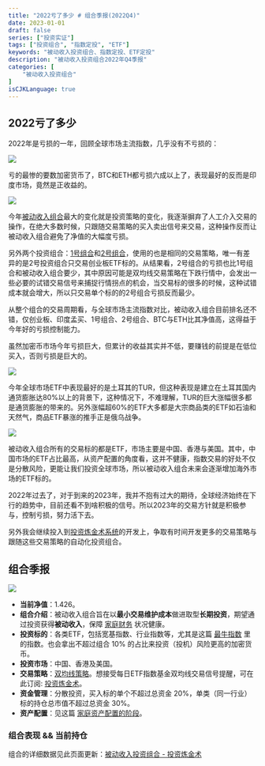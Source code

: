 ```yaml
---
title: "2022亏了多少 # 组合季报(2022Q4)"
date: 2023-01-01
draft: false
series: ["投资实证"]
tags: ["投资组合", "指数定投", "ETF"]
keywords: "被动收入投资组合、指数定投、ETF定投"
description: "被动收入投资组合2022年Q4季报"
categories: [
    "被动收入投资组合"
]
isCJKLanguage: true
---
```


## 2022亏了多少

2022年是亏损的一年，回顾全球市场主流指数，几乎没有不亏损的：

![](https://img.bmpi.dev/39861f70-d2f8-888c-d75b-f7150e454b5d.png)

亏的最惨的要数加密货币了，BTC和ETH都亏损六成以上了，表现最好的反而是印度市场，竟然是正收益的。

![](https://img.bmpi.dev/3de2f4a7-dc57-e0cd-fd65-fcd08093cf48.png)

今年[被动收入组合](https://www.myinvestpilot.com/portfolio?t=bmpi&p=被动收入)最大的变化就是投资策略的变化，我逐渐摒弃了人工介入交易的操作，在绝大多数时候，只跟随交易策略的买入卖出信号来交易，这种操作反而让被动收入组合避免了净值的大幅度亏损。

另外两个投资组合：[1号组合](https://www.myinvestpilot.com/portfolio?t=robot_dma_v01&p=dma_11_22)和[2号组合](https://www.myinvestpilot.com/portfolio?t=robot_dma_v02&p=dma_11_22)，使用的也是相同的交易策略，唯一有差异的是2号投资组合只交易创业板ETF标的。从结果看，2号组合的亏损也比1号组合和被动收入组合要少，其中原因可能是双均线交易策略在下跌行情中，会发出一些必要的试错交易信号来捕捉行情拐点的机会，当交易标的很多的时候，这种试错成本就会增大，所以只交易单个标的的2号组合亏损反而最少。

从整个组合的交易周期看，与全球市场主流指数对比，被动收入组合目前排名还不错，仅创业板、印度孟买、1号组合、2号组合、BTC与ETH比其净值高，这得益于今年好的亏损控制能力。

虽然加密币市场今年亏损巨大，但累计的收益其实并不低，要赚钱的前提是在低位买入，否则亏损是巨大的。

![](https://img.bmpi.dev/d5e0e1c0-d941-7f09-4940-ad799d4966b9.png)

今年全球市场ETF中表现最好的是土耳其的TUR，但这种表现是建立在土耳其国内通货膨胀达80%以上的背景下，这种情况下，不难理解，TUR的巨大涨幅很多都是通货膨胀的带来的。另外涨幅超60%的ETF大多都是大宗商品类的ETF如石油和天然气，商品ETF暴涨的推手正是俄乌战争。

![](https://img.bmpi.dev/fbf8c06c-c1f7-1ca6-bf54-b21401a09d83.png)

被动收入组合所有的交易标的都是ETF，市场主要是中国、香港与美国。其中，中国市场的ETF占比最高，从资产配置的角度看，这并不健康，指数交易的好处不仅是分散风险，更能让我们投资全球市场，所以被动收入组合未来会逐渐增加海外市场的ETF标的。

2022年过去了，对于到来的2023年，我并不抱有过大的期待，全球经济始终在下行的趋势中，目前还看不到啥积极的信号。所以2023年的交易方针就是积极参与，控制亏损，努力活下去。

另外我会继续投入到[投资炼金术系统](/money/invest-alchemy/)的开发上，争取有时间开发更多的交易策略与跟随这些交易策略的自动化投资组合。

## 组合季报

![](https://img.bmpi.dev/d31e76fa-6d2e-24b6-5e9e-faf0a33ef1bd.png)

- **当前净值**：1.426。
- **组合介绍**：被动收入组合旨在以**最小交易维护成本**做进取型**长期投资**，期望通过投资获得**被动收入**，保障 [家庭财务](/self/my-financial-planning/) 状况健康。
- **投资标的**：各类ETF，包括宽基指数、行业指数等，尤其是这篇 [最牛指数](/money/passive-income-protfolio/202106/) 里的指数。也会拿出不超过组合 10% 的占比来投资（投机）风险更高的加密货币。
- **投资市场**：中国、香港及美国。
- **交易策略**：[双均线策略](/money/passive-income-protfolio/202008/)。想接受每日ETF指数基金双均线交易信号提醒，可在此订阅: [投资炼金术](https://www.myinvestpilot.com/)。
- **资金管理**：分散投资，买入标的单个不超过总资金 20%，单类（同一行业）标的持仓总市值不超过总资金 30%。
- **资产配置**：见这篇 [家庭资产配置的阶段](/money/passive-income-protfolio/202104/)。

### 组合表现 && 当前持仓

组合的详细数据见此页面更新：[被动收入投资组合 - 投资炼金术](https://www.myinvestpilot.com/portfolio?t=bmpi&p=被动收入)
